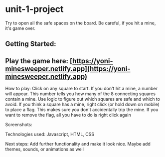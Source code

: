 # unit-1-project

<Minesweeper> Try to open all the safe spaces on the board. Be careful, if you hit a mine, it's game over.
  

## Getting Started:
## Play the game here: [https://yoni-minesweeper.netlify.app](https://yoni-minesweeper.netlify.app)
How to play: Click on any square to start. If you don't hit a mine, a number will appear. This number tells you how many of the 8 connecting squares contain a mine. Use logic to figure out which squares are safe and which to avoid. If you think a square has a mine, right click (or hold down on mobile) to place a flag. This makes sure you don't accidentally trip the mine. If you want to remove the flag, all you have to do is right click again
  
Screenshots:
  
  
Technologies used: Javascript, HTML, CSS
  
Next steps: Add further functionality and make it look nice. Maybe add themes, sounds, or animations as well
